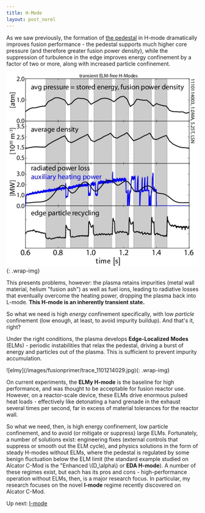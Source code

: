 ```yaml
---
title: H-Mode
layout: post_norel
---
```


<p>As we saw previously, the formation of <a href="/pages/fusionprimer/pedestal">the pedestal</a> in H-mode dramatically improves fusion performance - the pedestal supports much higher core pressure (and therefore greater fusion power density), while the suppression of turbulence in the edge improves energy confinement by a factor of two or more, along with increased particle confinement.</p>

![elmfree](/images/fusionprimer/trace_1110114003_nofluct.jpg){: .wrap-img}
<p>This presents problems, however: the plasma retains impurities (metal wall material, helium "fusion ash") as well as fuel ions, leading to radiative losses that eventually overcome the heating power, dropping the plasma back into L-mode.  <strong>This H-mode is an inherently transient state.</strong></p>

<p>So what we need is high <i>energy</i> confinement specifically, with low <i>particle</i> confinement (low enough, at least, to avoid impurity buildup).
And that's it, right?</p>

<p>Under the right conditions, the plasma develops <strong>Edge-Localized Modes</strong> (ELMs) - periodic instabilities that relax the pedestal, driving a burst of energy and particles out of the plasma.
This is sufficient to prevent impurity accumulation.</p>
![elmy](/images/fusionprimer/trace_1101214029.jpg){: .wrap-img}
<p>On current experiments, the <strong>ELMy H-mode</strong> is the baseline for high performance, and was thought to be acceptable for fusion reactor use.  However, on a reactor-scale device, these ELMs drive enormous pulsed heat loads - effectively like detonating a hand grenade in the exhaust several times per second, far in excess of material tolerances for the reactor wall.</p>

<p>So what we need, then, is high energy confinement, low particle confinement, and to avoid (or mitigate or suppress) large ELMs.
Fortunately, a number of solutions exist: engineering fixes (external controls that suppress or smooth out the ELM cycle), and physics solutions in the form of steady H-modes without ELMs, where the pedestal is regulated by some benign fluctuation below the ELM limit (the standard example studied on Alcator C-Mod is the "Enhanced \(D_\alpha\) or <strong>EDA H-mode</strong>).  A number of these regimes exist, but each has its pros and cons - high-performance operation without ELMs, then, is a major research focus.  In particular, my research focuses on the novel <strong>I-mode</strong> regime recently discovered on Alcator C-Mod.</p>

Up next: [I-mode](/pages/fusionprimer/imode)